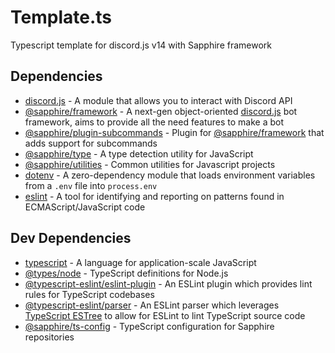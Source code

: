 # Template.ts
 Typescript template for discord.js v14 with Sapphire framework

## Dependencies
- [discord.js](https://discord.js.org) - A module that allows you to interact with Discord API
- [@sapphire/framework](https://www.sapphirejs.dev) - A next-gen object-oriented [discord.js](https://discord.js.org) bot framework, aims to provide all the need features to make a bot
- [@sapphire/plugin-subcommands](https://www.npmjs.com/package/@sapphire/plugin-subcommands) - Plugin for [@sapphire/framework](https://www.sapphirejs.dev) that adds support for subcommands
- [@sapphire/type](https://www.npmjs.com/package/@sapphire/type) - A type detection utility for JavaScript
- [@sapphire/utilities](https://www.npmjs.com/package/@sapphire/utilities) - Common utilities for Javascript projects
- [dotenv](https://www.npmjs.com/package/dotenv) - A zero-dependency module that loads environment variables from a `.env` file into `process.env`
- [eslint](https://eslint.org) - A tool for identifying and reporting on patterns found in ECMAScript/JavaScript code

## Dev Dependencies
- [typescript](https://www.typescriptlang.org) - A language for application-scale JavaScript
- [@types/node](https://www.npmjs.com/package/@types/node) - TypeScript definitions for Node.js
- [@typescript-eslint/eslint-plugin](https://www.npmjs.com/package/@typescript-eslint/eslint-plugin) - An ESLint plugin which provides lint rules for TypeScript codebases
- [@typescript-eslint/parser](https://www.npmjs.com/package/@typescript-eslint/parser) - An ESLint parser which leverages [TypeScript ESTree](https://github.com/typescript-eslint/typescript-eslint/tree/main/packages/typescript-estree) to allow for ESLint to lint TypeScript source code
- [@sapphire/ts-config](https://www.npmjs.com/package/@sapphire/ts-config) - TypeScript configuration for Sapphire repositories